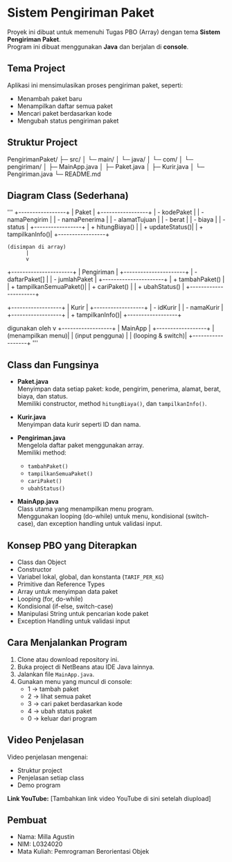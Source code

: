 # Sistem Pengiriman Paket

Proyek ini dibuat untuk memenuhi Tugas PBO (Array) dengan tema **Sistem Pengiriman Paket**.  
Program ini dibuat menggunakan **Java** dan berjalan di **console**.

## Tema Project
Aplikasi ini mensimulasikan proses pengiriman paket, seperti:
- Menambah paket baru
- Menampilkan daftar semua paket
- Mencari paket berdasarkan kode
- Mengubah status pengiriman paket

## Struktur Project
PengirimanPaket/
├─ src/
│ └─ main/
│ └─ java/
│ └─ com/
│ └─ pengiriman/
│ ├─ MainApp.java
│ ├─ Paket.java
│ ├─ Kurir.java
│ └─ Pengiriman.java
└─ README.md



## Diagram Class (Sederhana)
'''
+-----------------+
| Paket |
+-----------------+
| - kodePaket |
| - namaPengirim |
| - namaPenerima |
| - alamatTujuan |
| - berat |
| - biaya |
| - status |
+-----------------+
| + hitungBiaya() |
| + updateStatus()|
| + tampilkanInfo()|
+-----------------+


    (disimpan di array)
          |
          v
+----------------------+
| Pengiriman |
+----------------------+
| - daftarPaket[] |
| - jumlahPaket |
+----------------------+
| + tambahPaket() |
| + tampilkanSemuaPaket()|
| + cariPaket() |
| + ubahStatus() |
+----------------------+

+------------------+
| Kurir |
+------------------+
| - idKurir |
| - namaKurir |
+------------------+
| + tampilkanInfo()|
+------------------+


  digunakan oleh
          v
+------------------+
| MainApp |
+------------------+
| (menampilkan menu)|
| (input pengguna) |
| (looping & switch)|
+------------------+
'''



## Class dan Fungsinya
- **Paket.java**  
  Menyimpan data setiap paket: kode, pengirim, penerima, alamat, berat, biaya, dan status.  
  Memiliki constructor, method `hitungBiaya()`, dan `tampilkanInfo()`.

- **Kurir.java**  
  Menyimpan data kurir seperti ID dan nama.

- **Pengiriman.java**  
  Mengelola daftar paket menggunakan array.  
  Memiliki method:
  - `tambahPaket()`
  - `tampilkanSemuaPaket()`
  - `cariPaket()`
  - `ubahStatus()`

- **MainApp.java**  
  Class utama yang menampilkan menu program.  
  Menggunakan looping (do-while) untuk menu, kondisional (switch-case), dan exception handling untuk validasi input.

## Konsep PBO yang Diterapkan
- Class dan Object  
- Constructor  
- Variabel lokal, global, dan konstanta (`TARIF_PER_KG`)  
- Primitive dan Reference Types  
- Array untuk menyimpan data paket  
- Looping (for, do-while)  
- Kondisional (if-else, switch-case)  
- Manipulasi String untuk pencarian kode paket  
- Exception Handling untuk validasi input  

## Cara Menjalankan Program
1. Clone atau download repository ini.
2. Buka project di NetBeans atau IDE Java lainnya.
3. Jalankan file `MainApp.java`.
4. Gunakan menu yang muncul di console:
   - 1 → tambah paket
   - 2 → lihat semua paket
   - 3 → cari paket berdasarkan kode
   - 4 → ubah status paket
   - 0 → keluar dari program

## Video Penjelasan
Video penjelasan mengenai:
- Struktur project
- Penjelasan setiap class
- Demo program

**Link YouTube:** [Tambahkan link video YouTube di sini setelah diupload]

## Pembuat
- Nama: Milla Agustin  
- NIM: L0324020  
- Mata Kuliah: Pemrograman Berorientasi Objek
